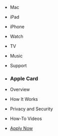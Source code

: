 * Mac
* iPad
* iPhone
* Watch
* TV
* Music
* Support

* ### Apple Card
* Overview
* How It Works
* Privacy and Security
* How-To Videos
* [Apply Now]()